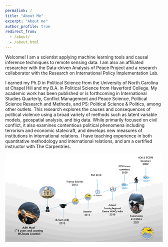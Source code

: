 ```yaml
---
permalink: /
title: "About Me"
excerpt: "About me"
author_profile: true
redirect_from: 
  - /about/
  - /about.html
---
```



Welcome! I am a scientist applying machine learning tools and causal inference techniques to remote sensing data. I am also an affiliated researcher with the Data-driven Analysis of Peace Project and a research collaborator with the Research on International Policy Implementation Lab.

I earned my Ph.D in Political Science from the University of North Carolina at Chapel Hill and my B.A. in Political Science from Haverford College. My academic work has been published or is forthcoming in International Studies Quarterly, Conflict Management and Peace Science, Political Science Research and Methods, and PS: Political Science & Politics, among other outlets. This research explores the causes and consequences of political violence using a broad variety of methods such as latent variable models, geospatial analysis, and big data. While primarily focused on civil conflict, it also examines contentious political phenomena including terrorism and economic statecraft, and develops new measures of institutions in international relations. I have teaching experience in both quantitative methodology and international relations, and am a certified instructor with The Carpentries.

![My career timeline](../images/about_me.png "My career in a timeline")